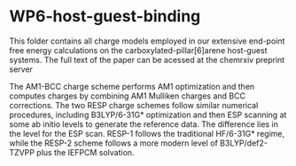 # WP6-host-guest-binding
This folder contains all charge models employed in our extensive end-point free energy calculations on the carboxylated-pillar[6]arene host-guest systems. 
The full text of the paper can be acessed at the chemrxiv preprint server


The AM1-BCC charge scheme performs AM1 optimization and then computes charges by combining AM1 Mulliken charges and BCC corrections. 
The two RESP charge schemes follow similar numerical procedures, including B3LYP/6-31G* optimization and then ESP scanning at some ab initio levels to generate the reference data. The difference lies in the level for the ESP scan. RESP-1 follows the traditional HF/6-31G* regime, while the RESP-2 scheme follows a more modern level of B3LYP/def2-TZVPP plus the IEFPCM solvation.  

